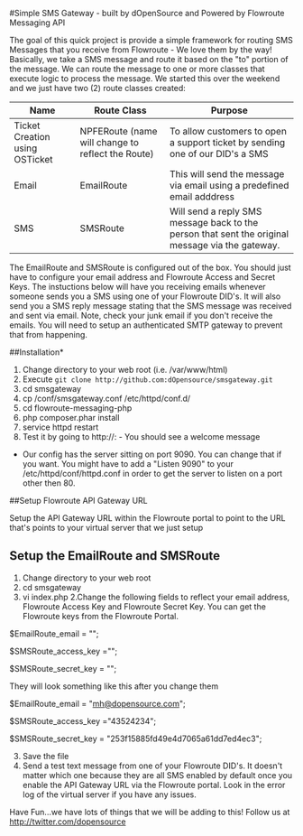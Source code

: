 #Simple SMS Gateway - built by dOpenSource and Powered by Flowroute Messaging API

The goal of this quick project is provide a simple framework for routing SMS Messages that you receive from Flowroute - We love them by the way!  Basically, we take a SMS message and route it based on the "to" portion of the message.  We can route the message to one or more classes that execute logic to process the message.  We started this over the weekend and we just have two (2) route classes created:

|Name | Route Class | Purpose|
|-----|-------------|--------|
Ticket Creation using OSTicket | NPFERoute (name will change to reflect the Route) | To allow customers to open a support ticket by sending one of our DID's a SMS
Email  | EmailRoute | This will send the message via email using a predefined email adddress
SMS  | SMSRoute | Will send a reply SMS message back to the person that sent the original message via the gateway.

The EmailRoute and SMSRoute is configured out of the box.  You should just have to configure your email address and Flowroute Access and Secret Keys.  The instuctions below will have you receiving emails whenever someone sends you a SMS using one of your Flowroute DID's.  It will also send you a SMS reply message stating that the SMS message was received and sent via email.  Note, check your junk email if you don't receive the emails.  You will need to setup an authenticated SMTP gateway to prevent that from happening.  

##Installation*

1. Change directory to your web root (i.e. /var/www/html)
2. Execute `git clone http://github.com:dOpensource/smsgateway.git`
3. cd smsgateway
4. cp /conf/smsgateway.conf /etc/httpd/conf.d/
5. cd flowroute-messaging-php
6. php composer.phar install
7. service httpd restart
8. Test it by going to http://<your server>:<port>  - You should see a welcome message

* Our config has the server sitting on port  9090.  You can change that if you want.  You might have to add a "Listen 9090" to your /etc/httpd/conf/httpd.conf in order to get the server to listen on a port other then 80.


##Setup Flowroute API Gateway URL

Setup the API Gateway URL within the Flowroute portal to point to the URL that's points to your virtual server that we just setup

## Setup the EmailRoute and SMSRoute 

1. Change directory to your web root
2. cd smsgateway
2. vi index.php
2.Change the following fields to reflect your email address, Flowroute Access Key and Flowroute Secret Key.  You can get the Flowroute keys from the Flowroute Portal.

$EmailRoute_email = "";

$SMSRoute_access_key ="";

$SMSRoute_secret_key = "";

They will look something like this after you change them

$EmailRoute_email = "mh@dopensource.com";

$SMSRoute_access_key ="43524234";

$SMSRoute_secret_key = "253f15885fd49e4d7065a61dd7ed4ec3";

3. Save the file
4. Send a test text message from one of your Flowroute DID's. It doesn't matter which one because they are all SMS enabled by default once you enable the API Gateway URL via the Flowroute portal.  Look in the error log of the virtual server if you have any issues.  

Have Fun...we have lots of things that we will be adding to this!  Follow us at http://twitter.com/dopensource
